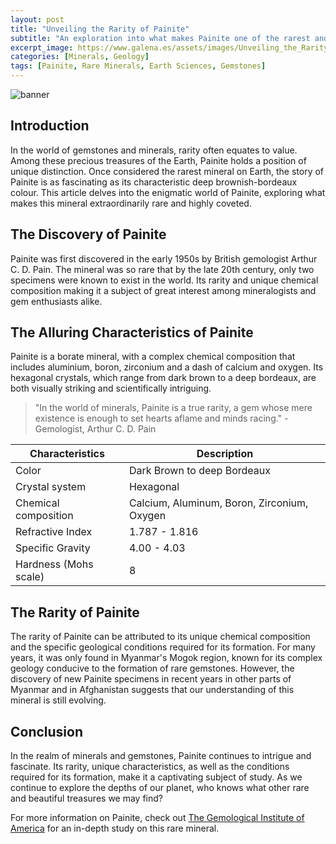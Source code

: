 ```yaml
---
layout: post
title: "Unveiling the Rarity of Painite"
subtitle: "An exploration into what makes Painite one of the rarest and most coveted minerals on Earth"
excerpt_image: https://www.galena.es/assets/images/Unveiling_the_Rarity_of_Painite.png
categories: [Minerals, Geology]
tags: [Painite, Rare Minerals, Earth Sciences, Gemstones]
---
```


![banner](https://www.galena.es/assets/images/Unveiling_the_Rarity_of_Painite.png "Image showcasing Painite, one of the rarest and most coveted minerals on Earth, highlighting its unique properties and geological significance.")

## Introduction

In the world of gemstones and minerals, rarity often equates to value. Among these precious treasures of the Earth, Painite holds a position of unique distinction. Once considered the rarest mineral on Earth, the story of Painite is as fascinating as its characteristic deep brownish-bordeaux colour. This article delves into the enigmatic world of Painite, exploring what makes this mineral extraordinarily rare and highly coveted.

## The Discovery of Painite

Painite was first discovered in the early 1950s by British gemologist Arthur C. D. Pain. The mineral was so rare that by the late 20th century, only two specimens were known to exist in the world. Its rarity and unique chemical composition making it a subject of great interest among mineralogists and gem enthusiasts alike.

## The Alluring Characteristics of Painite

Painite is a borate mineral, with a complex chemical composition that includes aluminium, boron, zirconium and a dash of calcium and oxygen. Its hexagonal crystals, which range from dark brown to a deep bordeaux, are both visually striking and scientifically intriguing.

> "In the world of minerals, Painite is a true rarity, a gem whose mere existence is enough to set hearts aflame and minds racing." - Gemologist, Arthur C. D. Pain

| Characteristics | Description |
| --------------- | ----------- |
| Color | Dark Brown to deep Bordeaux |
| Crystal system | Hexagonal |
| Chemical composition | Calcium, Aluminum, Boron, Zirconium, Oxygen |
| Refractive Index | 1.787 - 1.816 |
| Specific Gravity | 4.00 - 4.03 |
| Hardness (Mohs scale) | 8 |

## The Rarity of Painite

The rarity of Painite can be attributed to its unique chemical composition and the specific geological conditions required for its formation. For many years, it was only found in Myanmar's Mogok region, known for its complex geology conducive to the formation of rare gemstones. However, the discovery of new Painite specimens in recent years in other parts of Myanmar and in Afghanistan suggests that our understanding of this mineral is still evolving.

## Conclusion

In the realm of minerals and gemstones, Painite continues to intrigue and fascinate. Its rarity, unique characteristics, as well as the conditions required for its formation, make it a captivating subject of study. As we continue to explore the depths of our planet, who knows what other rare and beautiful treasures we may find?

For more information on Painite, check out [The Gemological Institute of America](https://www.gia.edu/gems-gemology/winter-2005-painite-myers) for an in-depth study on this rare mineral.